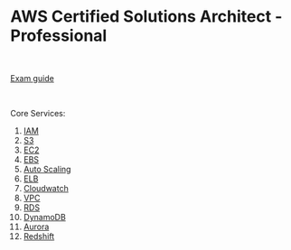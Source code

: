 # AWS Certified Solutions Architect - Professional
<br/>

[Exam guide](/page/architect/900_exam)

<br/>

Core Services:  

1. [IAM](/page/architect/001_iam)
2. [S3](/page/architect/002_s3)
3. [EC2](/page/architect/003_ec2)
4. [EBS](/page/architect/004_ebs)
5. [Auto Scaling](/page/architect/005_autoscaling)
6. [ELB](/page/architect/006_elb)
7. [Cloudwatch](/page/architect/007_cloudwatch)
8. [VPC](/page/architect/008_vpc)
8. [RDS](/page/architect/009_rds)
8. [DynamoDB](/page/architect/010_dynamodb)
8. [Aurora](/page/architect/011_aurora)
8. [Redshift](/page/architect/012_redshift)
